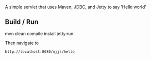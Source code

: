 
A simple servlet that uses Maven, JDBC, and Jetty to say 'Hello world'

Build / Run
-----------

mvn clean compile install jetty:run

Then navigate to 

    http://localhost:8080/mjjs/hello



